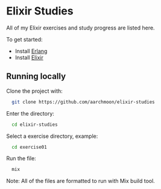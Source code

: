 
# Elixir Studies

All of my Elixir exercises and study progress are listed here.

To get started:

* Install [Erlang](https://www.erlang.org/downloads)
* Install [Elixir](https://elixir-lang.org/install.html)


## Running locally

Clone the project with:

```bash
  git clone https://github.com/aarchmoon/elixir-studies
```

Enter the directory:

```bash
  cd elixir-studies
```

Select a exercise directory, example:

```bash
  cd exercise01
```

Run the file:

```bash
  mix
```

Note: All of the files are formatted to run with Mix build tool.
